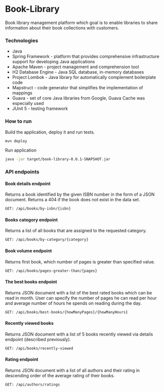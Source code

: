 # Book-Library
Book library management platform which goal is to enable libraries to share information about their book collections
with customers. 

### Technologies
* Java
* Spring Framework - platform that provides comprehensive infrastructure support for developing Java applications
* Apache Maven - project management and comprehension tool
* H2 Database Engine - Java SQL database, in-memory databases
* Project Lombok - Java library for automatically complement boilerplate code 
* Mapstruct - code generator that simplifies the implementation of mappings
* Guava - set of core Java libraries from Google, Guava Cache was especially used
* JUnit 5 - testing framework

### How to run
 Build the application, deploy it and run tests.
```sh
mvn deploy
```
 Run application
```sh
java -jar target/book-library-0.0.1-SNAPSHOT.jar
```

### API endpoints
#### Book details endpoint
Returns a book identified by the given ISBN number in the form of a JSON document. Returns a 404 if the book does not exist in the data set.
```sh
GET: /api/books/by-isbn/{isbn}
```
#### Books category endpoint
Returns a list of all books that are assigned to the requested category.
```sh
GET: /api/books/by-category/{category}
```
#### Book volume endpoint
Returns first book, which number of pages is greater than specified value. 
```sh
GET: /api/books/pages-greater-than/{pages}
```
#### The best books endpoint
Returns JSON document with a list of the best rated books which can be read in month. User can specify the number of pages he can read per hour and average number of hours he spends on reading during the day. 
```sh
GET: /api/books/best-books/{howManyPages}/{howManyHours}
```
#### Recently viewed books
Returns JSON document with a list of 5 books recently viewed via details endpoint (described previously).
```sh
GET: /api/books/recently-viewed
```
#### Rating endpoint
Returns JSON document with a list of all authors and their rating in descending order of the average rating of their books.
```sh
GET: /api/authors/ratings
```

